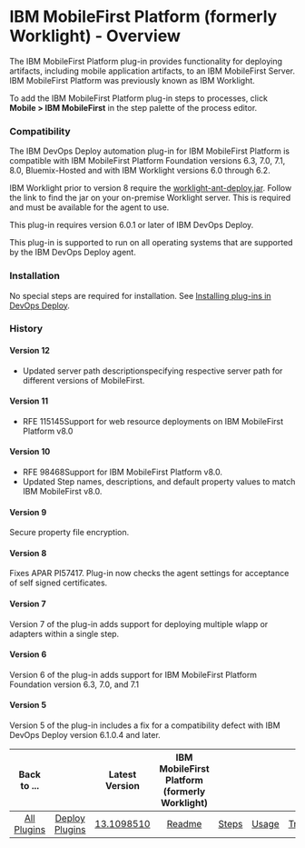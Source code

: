 
# IBM MobileFirst Platform (formerly Worklight) - Overview


The IBM MobileFirst Platform plug-in provides functionality for deploying artifacts, including mobile application artifacts, to an IBM MobileFirst Server. IBM MobileFirst Platform was previously known as IBM Worklight.

To add the IBM MobileFirst Platform plug-in steps to processes, click **Mobile > IBM MobileFirst** in the step palette of the process editor.

### Compatibility

The IBM DevOps Deploy automation plug-in for IBM MobileFirst Platform is compatible with IBM MobileFirst Platform Foundation versions 6.3, 7.0, 7.1, 8.0, Bluemix-Hosted and with IBM Worklight versions 6.0 through 6.2.

IBM Worklight prior to version 8 require the [worklight-ant-deploy.jar](https://www.ibm.com/support/knowledgecenter/SSZH4A_6.1.0/com.ibm.worklight.deploy.doc/devref/r_ant_tasks_buld_deploy_adapters.html). Follow the link to find the jar on your on-premise Worklight server. This is required and must be available for the agent to use.

This plug-in requires version 6.0.1 or later of IBM DevOps Deploy.

This plug-in is supported to run on all operating systems that are supported by the IBM DevOps Deploy agent.

### Installation

No special steps are required for installation. See [Installing plug-ins in DevOps Deploy](https://community.ibm.com/community/user/wasdevops/blogs/laurel-dickson-bull1/2022/06/13/install-plugins "Installing plug-ins in DevOps Deploy").

### History

#### Version 12

* Updated server path descriptionspecifying respective server path for different versions of MobileFirst.

#### Version 11

* RFE 115145Support for web resource deployments on IBM MobileFirst Platform v8.0

#### Version 10

* RFE 98468Support for IBM MobileFirst Platform v8.0.
* Updated Step names, descriptions, and default property values to match IBM MobileFirst v8.0.

#### Version 9

Secure property file encryption.

#### Version 8

Fixes APAR PI57417. Plug-in now checks the agent settings for acceptance of self signed certificates.

#### Version 7

Version 7 of the plug-in adds support for deploying multiple wlapp or adapters within a single step.

#### Version 6

Version 6 of the plug-in adds support for IBM MobileFirst Platform Foundation version 6.3, 7.0, and 7.1

#### Version 5

Version 5 of the plug-in includes a fix for a compatibility defect with IBM DevOps Deploy version 6.1.0.4 and later.


|Back to ...||Latest Version|IBM MobileFirst Platform (formerly Worklight) |||||
| :---: | :---: | :---: | :---: | :---: | :---: | :---: | :---: |
|[All Plugins](../../index.md)|[Deploy Plugins](../README.md)|[13.1098510](https://raw.githubusercontent.com/UrbanCode/IBM-UCD-PLUGINS/main/files/air-worklight/ibm-mobilefirst-13.1098510.zip)|[Readme](README.md)|[Steps](steps.md)|[Usage](usage.md)|[Troubleshooting](troubleshooting.md)|[Downloads](downloads.md)|
